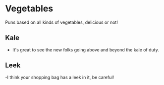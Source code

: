 # Vegetables
Puns based on all kinds of vegetables, delicious or not!

## Kale
- It's great to see the new folks going above and beyond the kale of duty.

## Leek
-I think your shopping bag has a leek in it, be careful!